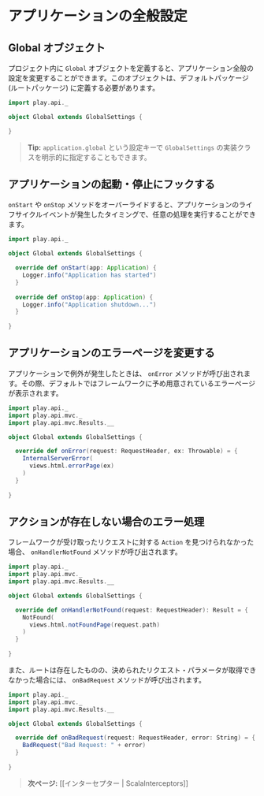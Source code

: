 <!--
# Application global settings
-->
# アプリケーションの全般設定

<!--
## The Global object
-->
## Global オブジェクト

<!--
Defining a `Global` object in your project allows you to handle global settings for your application. This object must be defined in the default (empty) package.
-->
プロジェクト内に `Global` オブジェクトを定義すると、アプリケーション全般の設定を変更することができます。このオブジェクトは、デフォルトパッケージ (ルートパッケージ) に定義する必要があります。

```scala
import play.api._

object Global extends GlobalSettings {

}
```

<!--
> **Tip:** You can also specify a custom `GlobalSettings` implementation class name using the `application.global` configuration key.
-->
> **Tip:** `application.global` という設定キーで `GlobalSettings` の実装クラスを明示的に指定することもできます。

<!--
## Hooking into application start and stop events
-->
## アプリケーションの起動・停止にフックする

<!--
You can override the `onStart` and `onStop` methods to be notified of the events in the application life-cycle:
-->
`onStart` や `onStop` メソッドをオーバーライドすると、アプリケーションのライフサイクルイベントが発生したタイミングで、任意の処理を実行することができます。

```scala
import play.api._

object Global extends GlobalSettings {

  override def onStart(app: Application) {
    Logger.info("Application has started")
  }  
  
  override def onStop(app: Application) {
    Logger.info("Application shutdown...")
  }  
    
}
```

<!--
## Providing an application error page
-->
## アプリケーションのエラーページを変更する

<!--
When an exception occurs in your application, the `onError` operation will be called. The default is to use the internal framework error page:
-->
アプリケーションで例外が発生したときは、 `onError` メソッドが呼び出されます。その際、デフォルトではフレームワークに予め用意されているエラーページが表示されます。

```scala
import play.api._
import play.api.mvc._
import play.api.mvc.Results.__

object Global extends GlobalSettings {

  override def onError(request: RequestHeader, ex: Throwable) = {
    InternalServerError(
      views.html.errorPage(ex)
    )
  }  
    
}
```

<!--
## Handling missing actions and binding errors
-->
## アクションが存在しない場合のエラー処理

<!--
If the framework doesn’t find an `Action` for a request, the `onHandlerNotFound` operation will be called:
-->
フレームワークが受け取ったリクエストに対する `Action` を見つけられなかった場合、 `onHandlerNotFound` メソッドが呼び出されます。

```scala
import play.api._
import play.api.mvc._
import play.api.mvc.Results.__

object Global extends GlobalSettings {

  override def onHandlerNotFound(request: RequestHeader): Result = {
    NotFound(
      views.html.notFoundPage(request.path)
    )
  }  
    
}
```

<!--
The `onBadRequest` operation will be called if a route was found, but it was not possible to bind the request parameters:
-->
また、ルートは存在したものの、決められたリクエスト・パラメータが取得できなかった場合には、 `onBadRequest` メソッドが呼び出されます。

```scala
import play.api._
import play.api.mvc._
import play.api.mvc.Results.__

object Global extends GlobalSettings {

  override def onBadRequest(request: RequestHeader, error: String) = {
    BadRequest("Bad Request: " + error)
  }  
    
}
```

<!--
> **Next:** [[Intercepting requests | ScalaInterceptors]]
-->
> **次ページ:** [[インターセプター | ScalaInterceptors]]
